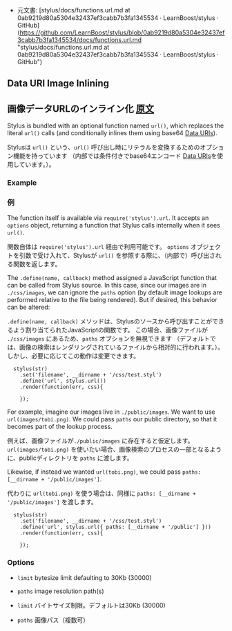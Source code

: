 + 元文書: [stylus/docs/functions.url.md at 0ab9219d80a5304e32437ef3cabb7b3fa1345534 · LearnBoost/stylus · GitHub]
(https://github.com/LearnBoost/stylus/blob/0ab9219d80a5304e32437ef3cabb7b3fa1345534/docs/functions.url.md 
"stylus/docs/functions.url.md at 0ab9219d80a5304e32437ef3cabb7b3fa1345534 · LearnBoost/stylus · GitHub")

## Data URI Image Inlining

## 画像データURLのインライン化 [原文](http://learnboost.github.com/stylus/docs/functions.url.html)

Stylus is bundled with an optional function named `url()`, which replaces the literal `url()` calls (and conditionally inlines them using base64 [Data URIs](http://en.wikipedia.org/wiki/Data_URI_scheme)).

Stylusは `url()` という、`url()` 呼び出し時にリテラルを変換するためのオプション機能を持っています
（内部では条件付きでbase64エンコード [Data URIs](http://en.wikipedia.org/wiki/Data_URI_scheme)を使用しています。）。

### Example

### 例

The function itself is available via `require('stylus').url`. It accepts an `options` object, returning a function that Stylus calls internally when it sees `url()`.

関数自体は `require('stylus').url` 経由で利用可能です。
`options` オブジェクトを引数で受け入れて、Stylusが `url()` を参照する際に、（内部で）呼び出される関数を返します。

The `.define(name, callback)` method assigned a JavaScript function that can be called from Stylus source. In this case, since our images are in `./css/images`,  we can ignore the `paths` option (by default image lookups are performed relative to the file being rendered).  But if desired, this behavior can be altered:

`.define(name, callback)` メソッドは、Stylusのソースから呼び出すことができるよう割り当てられたJavaScriptの関数です。
この場合、画像ファイルが `./css/images` にあるため、`paths` オプションを無視できます
（デフォルトでは、画像の検索はレンダリングされているファイルから相対的に行われます。）。
しかし、必要に応じてこの動作は変更できます。

      stylus(str)
        .set('filename', __dirname + '/css/test.styl')
        .define('url', stylus.url())
        .render(function(err, css){
    
        });

For example, imagine our images live in `./public/images`.  We want to use `url(images/tobi.png)`.  We could pass `paths` our public directory, so that it becomes part of the lookup process. 

例えば、画像ファイルが`./public/images` に存在すると仮定します。
`url(images/tobi.png)` を使いたい場合、画像検索のプロセスの一部となるように、publicディレクトリを `paths` に渡します。

Likewise, if instead we wanted `url(tobi.png)`, we could pass `paths: [__dirname + '/public/images']`.

代わりに `url(tobi.png)` を使う場合は、同様に `paths: [__dirname + '/public/images']` を渡します。

      stylus(str)
        .set('filename', __dirname + '/css/test.styl')
        .define('url', stylus.url({ paths: [__dirname + '/public'] }))
        .render(function(err, css){
          
        });
  
### Options

  - `limit` bytesize limit defaulting to 30Kb (30000)
  - `paths` image resolution path(s)

  - `limit` バイトサイズ制限。デフォルトは30Kb (30000)
  - `paths` 画像パス（複数可）

